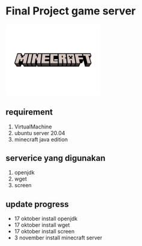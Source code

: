 # Final Project game server

<img src="img/README/logo.png" width=50% height=50%>

## requirement
1. VirtualMachine
2. ubuntu server 20.04
3. minecraft java edition

## serverice yang digunakan
1. openjdk
2. wget
3. screen

## update progress
- 17 oktober install openjdk
- 17 oktober install wget
- 17 oktober install screen
- 3 november install minecraft server
